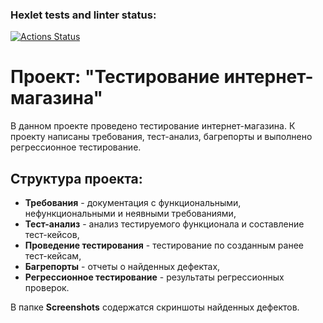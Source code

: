 ### Hexlet tests and linter status:
[![Actions Status](https://github.com/ksenrika/qa-engineer-project-84/actions/workflows/hexlet-check.yml/badge.svg)](https://github.com/ksenrika/qa-engineer-project-84/actions)

# Проект: "Тестирование интернет-магазина"

В данном проекте проведено тестирование интернет-магазина. К проекту написаны требования, тест-анализ, багрепорты и выполнено регрессионное тестирование.

## Структура проекта:

- **Требования** - документация с функциональными, нефункциональными и неявными требованиями,
- **Тест-анализ** - анализ тестируемого функционала и составление тест-кейсов,
- **Проведение тестирования** - тестирование по созданным ранее тест-кейсам,
- **Багрепорты** - отчеты о найденных дефектах,
- **Регрессионное тестирование** - результаты регрессионных проверок.
  

В папке **Screenshots** содержатся скриншоты  найденных дефектов.
